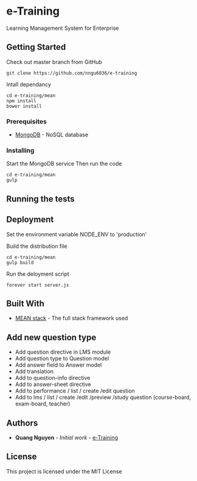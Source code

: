 # e-Training

Learning Management System for Enterprise

## Getting Started

Check out master branch from GitHub
```
git clone https://github.com/nngu6036/e-training
```
Intall dependancy
```
cd e-training/mean
npm install
bower install
```

### Prerequisites

* [MongoDB](https://mongodb.com/) - NoSQL database

### Installing

Start the MongoDB service
Then run the code
```
cd e-training/mean
gulp
```
## Running the tests




## Deployment

Set the environment variable NODE_ENV to 'production'

Build the distribution file
```
cd e-training/mean
gulp build
```
Run the deloyment script
```
forever start server.js
```

## Built With

* [MEAN stack](http://meanjs.org/) - The full stack framework used


## Add new question type

- Add question directive in LMS module
- Add question type to Question model
- Add answer field to Answer model
- Add translation
- Add to question-info directive
- Add to answer-sheet directive
- Add to performance / list / create /edit question
- Add to lms / list / create /edit /preview /study question (course-board, exam-board, teacher)

## Authors

* **Quang Nguyen** - *Initial work* - [e-Training](https://github.com/nngu6036)

## License

This project is licensed under the MIT License


